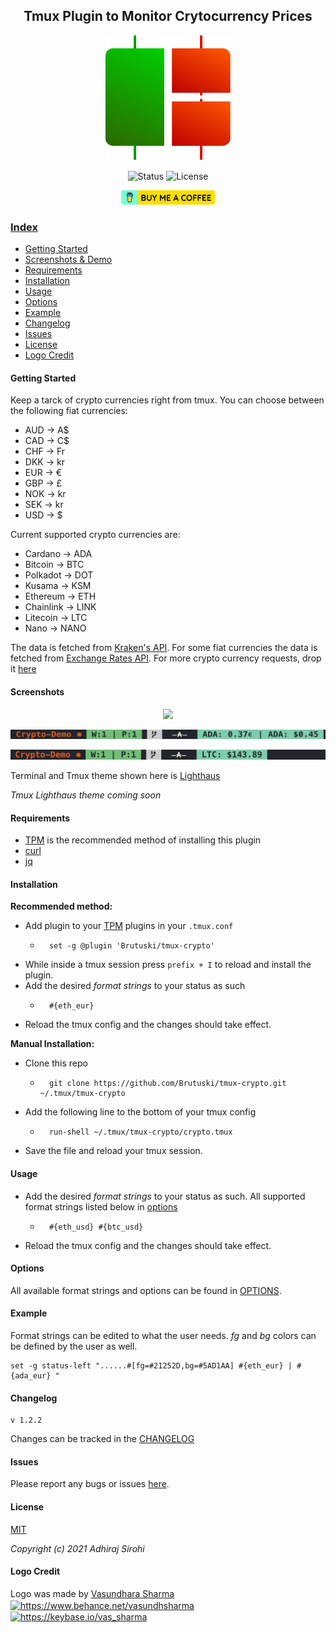 <h2 align="center">Tmux Plugin to Monitor Crytocurrency Prices</h2>
<p align="center"><img src="https://raw.githubusercontent.com/Brutuski/tmux-crypto/ffc3e9311255426384cc76f805bc1ed436220545/assets/logo.svg" width="200" height="200"><p>
<p align="center">
        <img alt="Status" src="https://img.shields.io/badge/Maintained-Yes-44B273.svg">
        <img alt="License" src="https://img.shields.io/badge/LICENSE-MIT-1D918B.svg">
</p>
<p align="center">
        <a href="https://www.buymeacoffee.com/asirohi"><img alt="Status" src="https://raw.githubusercontent.com/Brutuski/tmux-crypto/8a44fec52097cede774504f5bdaca5386abac3cc/assets/bmc.svg" width="150" height="23">
 </p>

### Index

-   [Getting Started](#getting-started)
-   [Screenshots & Demo](#screenshots)
-   [Requirements](#requirements)
-   [Installation](#installation)
-   [Usage](#usage)
-   [Options](#options)
-   [Example](#example)
-   [Changelog](#changelog)
-   [Issues](#issues)
-   [License](#license)
-   [Logo Credit](#logo-credit)

#### Getting Started

Keep a tarck of crypto currencies right from tmux.
You can choose between the following fiat currencies:

-   AUD → A$
-   CAD → C$
-   CHF → Fr
-   DKK → kr
-   EUR → €
-   GBP → £
-   NOK → kr
-   SEK → kr
-   USD → $

Current supported crypto currencies are:

-   Cardano → ADA
-   Bitcoin → BTC
-   Polkadot → DOT
-   Kusama → KSM
-   Ethereum → ETH
-   Chainlink → LINK
-   Litecoin → LTC
-   Nano → NANO

The data is fetched from [Kraken's API](https://www.kraken.com/features/api).
For some fiat currencies the data is fetched from [Exchange Rates API](https://github.com/exchangeratesapi/exchangeratesapi).
For more crypto currency requests, drop it [here](https://github.com/Brutuski/tmux-crypto/issues)

#### Screenshots

<p align="center"><img src="https://raw.githubusercontent.com/Brutuski/tmux-crypto/main/assets/demo.gif"><p>
<p align="center"><img src="https://raw.githubusercontent.com/Brutuski/tmux-crypto/main/assets/screenshot1.png"><p>
<p align="center"><img src="https://raw.githubusercontent.com/Brutuski/tmux-crypto/main/assets/screenshot2.png"><p>

Terminal and Tmux theme shown here is [Lighthaus](https://github.com/lighthaus-theme)

_Tmux Lighthaus theme coming soon_

#### Requirements

-   [TPM](https://github.com/tmux-plugins/tpm) is the recommended method of installing this plugin
-   [curl](https://curl.se/)
-   [jq](https://stedolan.github.io/jq/)

#### Installation

**Recommended method:**

-   Add plugin to your [TPM](https://github.com/tmux-plugins/tpm) plugins in your `.tmux.conf`
    -   ```vim
          set -g @plugin 'Brutuski/tmux-crypto'
        ```
-   While inside a tmux session press `prefix + I` to reload and install the plugin.
-   Add the desired _format strings_ to your status as such
    -   ```vim
          #{eth_eur}
        ```
-   Reload the tmux config and the changes should take effect.

**Manual Installation:**

-   Clone this repo
    -   ```vim
          git clone https://github.com/Brutuski/tmux-crypto.git ~/.tmux/tmux-crypto
        ```
-   Add the following line to the bottom of your tmux config
    -   ```vim
          run-shell ~/.tmux/tmux-crypto/crypto.tmux
        ```
-   Save the file and reload your tmux session.

#### Usage

-   Add the desired _format strings_ to your status as such. All supported format strings listed below in [options](#options)
    -   ```vim
          #{eth_usd} #{btc_usd}
        ```
-   Reload the tmux config and the changes should take effect.

#### Options

All available format strings and options can be found in [OPTIONS](https://github.com/Brutuski/tmux-crypto/blob/main/OPTIONS.md).

#### Example

Format strings can be edited to what the user needs.
_fg_ and _bg_ colors can be defined by the user as well.

```vim
set -g status-left "......#[fg=#21252D,bg=#5AD1AA] #{eth_eur} | #{ada_eur} "
```

#### Changelog

```vim
v 1.2.2
```

Changes can be tracked in the [CHANGELOG](https://github.com/Brutuski/tmux-crypto/blob/main/CHANGELOG.md)

#### Issues

Please report any bugs or issues [here](https://github.com/Brutuski/tmux-crypto/issues).

#### License

[MIT](https://github.com/Brutuski/tmux-crypto/blob/main/LICENSE)

_Copyright (c) 2021 Adhiraj Sirohi_

#### Logo Credit

Logo was made by [Vasundhara Sharma](https://vasdesigns.de/)
<a href="https://www.behance.net/vasundhsharma" target="blank"><img align="center" src="https://raw.githubusercontent.com/detain/svg-logos/780f25886640cef088af994181646db2f6b1a3f8/svg/behance-1.svg" alt="https://www.behance.net/vasundhsharma" height="40" width="40"/></a> <a href="https://keybase.io/vas_sharma" target="blank"><img align="center" src="https://www.vectorlogo.zone/logos/keybase/keybase-icon.svg" alt="https://keybase.io/vas_sharma" height="40" width="40"/></a>
